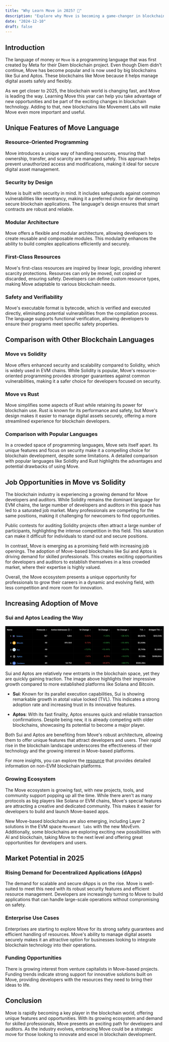```yaml
---
title: "Why Learn Move in 2025? 🚀"
description: "Explore why Move is becoming a game-changer in blockchain development. From resource-oriented programming to its adoption by Sui and Aptos, discover why 2025 is the perfect time to master Move."
date: "2024-12-10"
draft: false
---
```


## Introduction

The language of money or `Move` is a programming language that was first created by Meta for their Diem blockchain project. Even though Diem didn't continue, Move has become popular and is now used by big blockchains like Sui and Aptos. These blockchains like Move because it helps manage digital assets safely and flexibly.

As we get closer to 2025, the blockchain world is changing fast, and Move is leading the way. Learning Move this year can help you take advantage of new opportunities and be part of the exciting changes in blockchain technology. Adding to that, new blockchains like Movement Labs will make Move even more important and useful.

## Unique Features of Move Language

### Resource-Oriented Programming

Move introduces a unique way of handling resources, ensuring that ownership, transfer, and scarcity are managed safely. This approach helps prevent unauthorized access and modifications, making it ideal for secure digital asset management.

### Security by Design

Move is built with security in mind. It includes safeguards against common vulnerabilities like reentrancy, making it a preferred choice for developing secure blockchain applications. The language's design ensures that smart contracts are robust and reliable.

### Modular Architecture

Move offers a flexible and modular architecture, allowing developers to create reusable and composable modules. This modularity enhances the ability to build complex applications efficiently and securely.

### First-Class Resources

Move's first-class resources are inspired by linear logic, providing inherent scarcity protections. Resources can only be moved, not copied or discarded, ensuring safety. Developers can define custom resource types, making Move adaptable to various blockchain needs.

### Safety and Verifiability

Move's executable format is bytecode, which is verified and executed directly, eliminating potential vulnerabilities from the compilation process. The language supports functional verification, allowing developers to ensure their programs meet specific safety properties.

## Comparison with Other Blockchain Languages

### Move vs Solidity

Move offers enhanced security and scalability compared to Solidity, which is widely used in EVM chains. While Solidity is popular, Move's resource-oriented programming provides stronger guarantees against common vulnerabilities, making it a safer choice for developers focused on security.

### Move vs Rust

Move simplifies some aspects of Rust while retaining its power for blockchain use. Rust is known for its performance and safety, but Move's design makes it easier to manage digital assets securely, offering a more streamlined experience for blockchain developers.

### Comparison with Popular Languages

In a crowded space of programming languages, Move sets itself apart. Its unique features and focus on security make it a compelling choice for blockchain development, despite some limitations. A detailed comparison with popular languages like Solidity and Rust highlights the advantages and potential drawbacks of using Move.



## Job Opportunities in Move vs Solidity

The blockchain industry is experiencing a growing demand for Move developers and auditors. While Solidity remains the dominant language for EVM chains, the large number of developers and auditors in this space has led to a saturated job market. Many professionals are competing for the same positions, making it challenging for newcomers to find opportunities.

Public contests for auditing Solidity projects often attract a large number of participants, highlighting the intense competition in this field. This saturation can make it difficult for individuals to stand out and secure positions.

In contrast, Move is emerging as a promising field with increasing job openings. The adoption of Move-based blockchains like Sui and Aptos is driving demand for skilled professionals. This creates exciting opportunities for developers and auditors to establish themselves in a less crowded market, where their expertise is highly valued.

Overall, the Move ecosystem presents a unique opportunity for professionals to grow their careers in a dynamic and evolving field, with less competition and more room for innovation.


## Increasing Adoption of Move


### Sui and Aptos Leading the Way

![alt text](image-1.png)
  
  Sui and Aptos are relatively new entrants in the blockchain space, yet they are quickly gaining traction. The image above highlights their impressive growth compared to more established platforms like Solana and Bitcoin.

- **Sui**: Known for its parallel execution capabilities, Sui is showing remarkable growth in atotal value locked (TVL). This indicates a strong adoption rate and increasing trust in its innovative features.

- **Aptos**: With its fast finality, Aptos ensures quick and reliable transaction confirmations. Despite being new, it is already competing with older blockchains, showcasing its potential to become a major player.

Both Sui and Aptos are benefiting from Move's robust architecture, allowing them to offer unique features that attract developers and users. Their rapid rise in the blockchain landscape underscores the effectiveness of their technology and the growing interest in Move-based platforms.

For more insights, you can explore the [resource](https://defillama.com/chains/Non-EVM) that provides detailed information on non-EVM blockchain platforms.

### Growing Ecosystem

The Move ecosystem is growing fast, with new projects, tools, and community support popping up all the time. While there aren't as many protocols as big players like Solana or EVM chains, Move's special features are attracting a creative and dedicated community. This makes it easier for developers to build and launch Move-based apps.

New Move-based blockchains are also emerging, including Layer 2 solutions in the EVM space `Movemant labs` with the new MovEvm. Additionally, some blockchains are exploring exciting new possibilities with AI and blockchain, taking Move to the next level and offering great opportunities for developers and users.


## Market Potential in 2025

### Rising Demand for Decentralized Applications (dApps)

The demand for scalable and secure dApps is on the rise. Move is well-suited to meet this need with its robust security features and efficient resource management. Developers are increasingly turning to Move to build applications that can handle large-scale operations without compromising on safety.

### Enterprise Use Cases

Enterprises are starting to explore Move for its strong safety guarantees and efficient handling of resources. Move's ability to manage digital assets securely makes it an attractive option for businesses looking to integrate blockchain technology into their operations.

### Funding Opportunities

There is growing interest from venture capitalists in Move-based projects. Funding trends indicate strong support for innovative solutions built on Move, providing developers with the resources they need to bring their ideas to life.


## Conclusion

Move is rapidly becoming a key player in the blockchain world, offering unique features and opportunities. With its growing ecosystem and demand for skilled professionals, Move presents an exciting path for developers and auditors. As the industry evolves, embracing Move could be a strategic move for those looking to innovate and excel in blockchain development.

